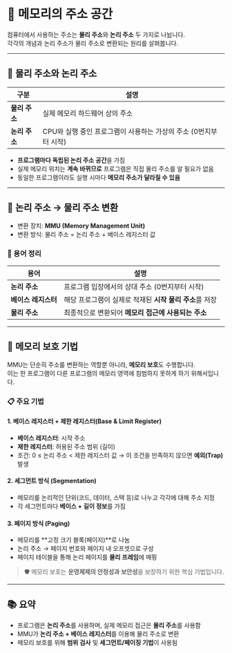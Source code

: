 # 🧭 메모리의 주소 공간

컴퓨터에서 사용하는 주소는 **물리 주소**와 **논리 주소** 두 가지로 나뉩니다.  
각각의 개념과 논리 주소가 물리 주소로 변환되는 원리를 살펴봅니다.

---

## 📌 물리 주소와 논리 주소

| 구분         | 설명 |
|--------------|------|
| **물리 주소** | 실제 메모리 하드웨어 상의 주소 |
| **논리 주소** | CPU와 실행 중인 프로그램이 사용하는 가상의 주소 (0번지부터 시작) |

- **프로그램마다 독립된 논리 주소 공간**을 가짐  
- 실제 메모리 위치는 **계속 바뀌므로** 프로그램은 직접 물리 주소를 알 필요가 없음  
- 동일한 프로그램이라도 실행 시마다 **메모리 주소가 달라질 수 있음**

---

## 🔄 논리 주소 → 물리 주소 변환

- 변환 장치: **MMU (Memory Management Unit)**  
- 변환 방식: 물리 주소 = 논리 주소 + 베이스 레지스터 값

### 📌 용어 정리

| 용어 | 설명 |
|------|------|
| **논리 주소** | 프로그램 입장에서의 상대 주소 (0번지부터 시작) |
| **베이스 레지스터** | 해당 프로그램이 실제로 적재된 **시작 물리 주소**를 저장 |
| **물리 주소** | 최종적으로 변환되어 **메모리 접근에 사용되는 주소** |

---

## 🔐 메모리 보호 기법

MMU는 단순히 주소를 변환하는 역할뿐 아니라, **메모리 보호**도 수행합니다.  
이는 한 프로그램이 다른 프로그램의 메모리 영역에 침범하지 못하게 하기 위해서입니다.

### 📋 주요 기법

#### 1. **베이스 레지스터 + 제한 레지스터(Base & Limit Register)**

- **베이스 레지스터**: 시작 주소  
- **제한 레지스터**: 허용된 주소 범위 (길이)  
- 조건: 0 ≤ 논리 주소 < 제한 레지스터 값
→ 이 조건을 만족하지 않으면 **예외(Trap)** 발생

#### 2. **세그먼트 방식 (Segmentation)**

- 메모리를 논리적인 단위(코드, 데이터, 스택 등)로 나누고 각각에 대해 주소 지정  
- 각 세그먼트마다 **베이스 + 길이 정보**를 가짐

#### 3. **페이지 방식 (Paging)**

- 메모리를 **고정 크기 블록(페이지)**로 나눔  
- 논리 주소 → 페이지 번호와 페이지 내 오프셋으로 구성  
- 페이지 테이블을 통해 논리 페이지를 **물리 프레임**에 매핑

> 🛡️ 메모리 보호는 **운영체제의 안정성과 보안성**을 보장하기 위한 핵심 기법입니다.

---

## 📚 요약

- 프로그램은 **논리 주소**를 사용하며, 실제 메모리 접근은 **물리 주소**를 사용함
- MMU가 **논리 주소 + 베이스 레지스터**를 이용해 물리 주소로 변환
- 메모리 보호를 위해 **범위 검사** 및 **세그먼트/페이징 기법**이 사용됨

